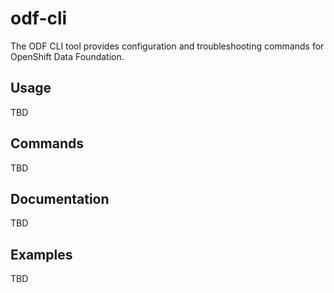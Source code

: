 # odf-cli

The ODF CLI tool provides configuration and troubleshooting commands for OpenShift Data Foundation. 

## Usage

TBD

## Commands

TBD

## Documentation

TBD

## Examples

TBD
